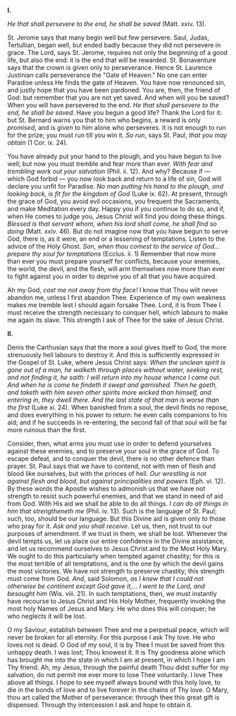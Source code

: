 
**I\.**

*He that shall persevere to the end, he shall be saved* (Matt. xxiv. 13).

St. Jerome says that many begin well but few persevere. Saul, Judas, Tertullian, began well, but ended badly because they did not persevere in grace. The Lord, says St. Jerome, requires not only the beginning of a good life, but also the end: it is the end that will be rewarded. St. Bonaventure says that the crown is given only to perseverance. Hence St. Laurence Justinian calls perseverance the \"Gate of Heaven.\" No one can enter Paradise unless He finds the gate of Heaven. You have now renounced sin, and justly hope that you have been pardoned. You are, then, the friend of God: but remember that you are not yet saved. And when will you be saved? When you will have persevered to the end. *He that shall persevere to the end, he shall be saved*. Have you begun a good life? Thank the Lord for it: but St. Bernard warns you that to him who begins, a reward is only *promised*, and is *given* to him alone who perseveres. It is not enough to run for the prize; you must run till you win it. *So run*, says St. Paul, *that you may obtain* (1 Cor. ix. 24).

You have already put your hand to the plough, and you have begun to live well; but now you must tremble and fear more than ever. *With fear and trembling work out your salvation* (Phil. ii. 12). And why? Because if — which God forbid — you now look back and return to a life of sin, God will declare you unfit for Paradise. *No man putting his hand to the plough, and looking back, is fit for the kingdom of God* (Luke ix. 62). At present, through the grace of God, you avoid evil occasions, you frequent the Sacraments, and make Meditation every day. Happy you if you continue to do so, and if, when He comes to judge you, Jesus Christ will find you doing these things. *Blessed is that servant whom, when his lord shall come, he shall find so doing* (Matt. xxiv. 46). But do not imagine now that you have begun to serve God, there is, as it were, an end or a lessening of temptations. Listen to the advice of the Holy Ghost. *Son, when thou comest to the service of God... prepare thy soul for temptations* (Ecclus. ii. 1) Remember that now more than ever you must prepare yourself for conflicts, because your enemies, the world, the devil, and the flesh, will arm themselves now more than ever to fight against you in order to deprive you of all that you have acquired.

Ah my God, *cast me not away from thy face!* I know that Thou wilt never abandon me, unless I first abandon Thee. Experience of my own weakness makes me tremble lest I should again forsake Thee. Lord, it is from Thee I must receive the strength necessary to conquer hell, which labours to make me again its slave. This strength I ask of Thee for the sake of Jesus Christ.

**II\.**

Denis the Carthusian says that the more a soul gives itself to God, the more strenuously hell labours to destroy it. And this is sufficiently expressed in the Gospel of St. Luke, where Jesus Christ says: *When the unclean spirit is gone out of a man, he walketh through places without water, seeking rest, and not finding it, he saith: I will return into my house whence I came out. And when he is come he findeth it swept and garnished. Then he goeth, and taketh with him seven other spirits more wicked than himself, and entering in, they dwell there. And the last state of that man is worse than the first* (Luke xi. 24). When banished from a soul, the devil finds no repose, and does everything in his power to return: he even calls companions to his aid; and if he succeeds in re-entering, the second fall of that soul will be far more ruinous than the first.

Consider, then, what arms you must use in order to defend yourselves against these enemies, and to preserve your soul in the grace of God. To escape defeat, and to conquer the devil, there is no other defence than prayer. St. Paul says that we have to contend, not with men of flesh and blood like ourselves, but with the princes of hell. *Our wrestling is not against flesh and blood, but against principalities and powers* (Eph. vi. 12). By these words the Apostle wishes to admonish us that we have not strength to resist such powerful enemies, and that we stand in need of aid from God. With His aid we shall be able to do all things. *I can do all things in him that strengtheneth me* (Phil. iv. 13). Such is the language of St. Paul; such, too, should be our language. But this Divine aid is given only to those who pray for it. *Ask and you shall receive*. Let us, then, not trust to our purposes of amendment. If we trust in them, we shall be lost. Whenever the devil tempts us, let us place our entire confidence in the Divine assistance, and let us recommend ourselves to Jesus Christ and to the Most Holy Mary. We ought to do this particularly when tempted against chastity; for this is the most terrible of all temptations, and is the one by which the devil gains the most victories. We have not strength to preserve chastity; this strength must come from God. *And*, said Solomon, *as I knew that I could not otherwise be continent except God gave it,... I went to the Lord, and besought him* (Wis. viii. 21). In such temptations, then, we must instantly have recourse to Jesus Christ and His Holy Mother, frequently invoking the most holy Names of Jesus and Mary. He who does this will conquer; he who neglects it will be lost.

O my Saviour, establish between Thee and me a perpetual peace, which will never be broken for all eternity. For this purpose I ask Thy love. He who loves not is dead. O God of my soul, it is by Thee I must be saved from this unhappy death. I was lost; Thou knowest it. It is Thy goodness alone which has brought me into the state in which I am at present, in which I hope I am Thy friend. Ah, my Jesus, through the painful death Thou didst suffer for my salvation, do not permit me ever more to lose Thee voluntarily. I love Thee above all things. I hope to see myself always bound with this holy love, to die in the bonds of love and to live forever in the chains of Thy love. O Mary, thou art called the Mother of perseverance: through thee this great gift is dispensed. Through thy intercession I ask and hope to obtain it.

